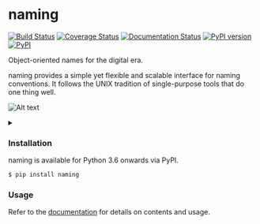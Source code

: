 # naming
[![Build Status](https://travis-ci.org/chrizzFTD/naming.svg?branch=master)](https://travis-ci.org/chrizzFTD/naming)
[![Coverage Status](https://coveralls.io/repos/github/chrizzFTD/naming/badge.svg?branch=master)](https://coveralls.io/github/chrizzFTD/naming?branch=master)
[![Documentation Status](https://readthedocs.org/projects/naming/badge/?version=latest)](https://naming.readthedocs.io/en/latest/?badge=latest)
[![PyPI version](https://badge.fury.io/py/naming.svg)](https://badge.fury.io/py/naming)
[![PyPI](https://img.shields.io/pypi/pyversions/naming.svg)](https://pypi.python.org/pypi/naming)

Object-oriented names for the digital era.

naming provides a simple yet flexible and scalable interface for naming conventions.
It follows the UNIX tradition of single-purpose tools that do one thing well.

![Alt text](https://g.gravizo.com/source/svg/custom_mark10?https%3A%2F%2Fraw.githubusercontent.com%2FchrizzFTD%2Fnaming%2Ffeature%2Fgraphviz_readme%2FREADME.md)

<details> 
<summary></summary>
custom_mark10
 digraph G {
    {
      node [style="rounded, filled" shape=box];
      class, FILE, PIPE, PIPEFILE;
    }
    {
      node [style=filled margin=0 width=1 height=0.46 shape=polygon fixedsize=true skew=0.4];
      format, file_format, pipe_format, pipefile_format;
    }
    {
      node [shape=none];
      patterns, file_patterns, pipe_patterns, pipefile_patterns;
    }
    {
      node [style="dashed, filled" shape=box];
      example, file_example, pipe_example, pipefile_example;
    }
    subgraph legend {
        edge[style=invis];
        class, format, example, patterns [color=gray40 fillcolor=gray95];
        patterns [label="field=pattern" fontcolor=gray22];
        class -> format -> patterns  -> example;
    }
    FILE, file_format, file_example [color=lightgoldenrod3 fillcolor=lemonchiffon1];
    file_format [label=".{suffix}"];
    file_example [label=".ext"];
    file_patterns [label="suffix = \w+" fontcolor=lightgoldenrod4];
    PIPE, pipe_format, pipe_example [color=lightskyblue4 fillcolor=lightblue];
    pipe_format [label=".{pipe}"];
    pipe_example [label=".1.out.101"];
    pipe_patterns [label="version = \d+ output=\w+? frame=\d+?"];
    PIPEFILE, pipefile_format, pipefile_example [color=mediumorchid4 fillcolor=plum2];
    pipefile_format [skew=0.15 width=2 label="{base}.{pipe}.{suffix}"];
    pipefile_example [label="framed_data.7.out.101.ext"];
    pipefile_patterns [label="base = \w+" fontcolor=mediumorchid4];
    edge [color=gray36 arrowhead="vee"];
    PIPE -> pipe_format -> pipe_patterns -> pipe_example;
    FILE -> file_format -> file_patterns -> file_example;
    PIPEFILE -> pipefile_format -> pipefile_patterns -> pipefile_example;
    {PIPE, FILE} -> PIPEFILE;
 }
}
custom_mark10
</details>
    
### Installation

naming is available for Python 3.6 onwards via PyPI.

```bash
$ pip install naming
```

### Usage

Refer to the [documentation](http://naming.readthedocs.io/en/latest/) for details on contents and usage.
